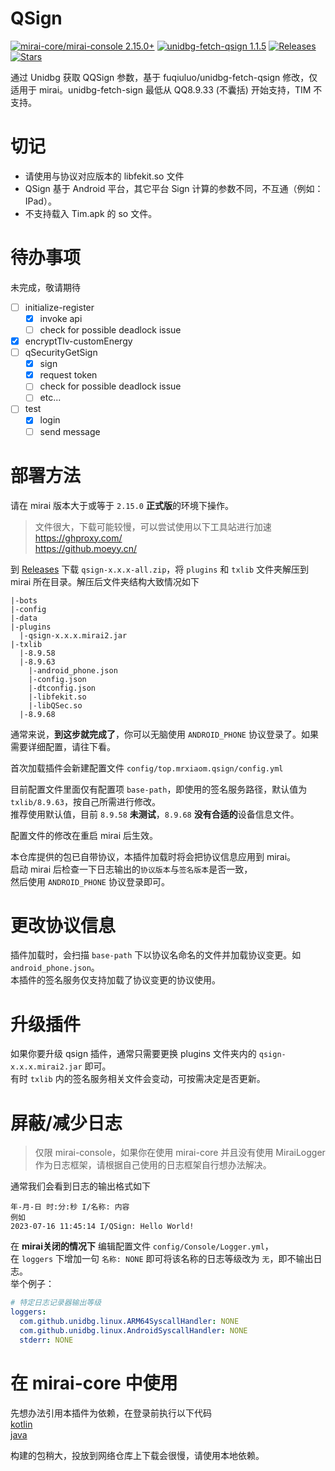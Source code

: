 # QSign

[![mirai-core/mirai-console 2.15.0+](https://img.shields.io/badge/mirai--core/mirai--console-2.15.0+-green)](https://github.com/mamoe/mirai)
[![unidbg-fetch-qsign 1.1.5](https://img.shields.io/badge/unidbg--fetch--qsign-1.1.5-yellowgreen)](https://github.com/fuqiuluo/unidbg-fetch-qsign)
[![Releases](https://img.shields.io/github/downloads/MrXiaoM/unidbg-fetch-qsign/total?label=%E4%B8%8B%E8%BD%BD%E9%87%8F&logo=github)](https://github.com/MrXiaoM/unidbg-fetch-qsign/releases)
[![Stars](https://img.shields.io/github/stars/MrXiaoM/unidbg-fetch-qsign?label=%E6%A0%87%E6%98%9F&logo=github)](https://github.com/MrXiaoM/unidbg-fetch-qsign/stargazers)

通过 Unidbg 获取 QQSign 参数，基于 fuqiuluo/unidbg-fetch-qsign 修改，仅适用于 mirai。unidbg-fetch-sign 最低从 QQ8.9.33 (不囊括) 开始支持，TIM 不支持。

# 切记

 - 请使用与协议对应版本的 libfekit.so 文件
 - QSign 基于 Android 平台，其它平台 Sign 计算的参数不同，不互通（例如：IPad）。
 - 不支持载入 Tim.apk 的 so 文件。

# 待办事项

未完成，敬请期待

- [ ] initialize-register
  - [x] invoke api
  - [ ] check for possible deadlock issue
- [x] encryptTlv-customEnergy
- [ ] qSecurityGetSign
  - [x] sign
  - [x] request token
  - [ ] check for possible deadlock issue
  - [ ] etc...
- [ ] test
  - [x] login
  - [ ] send message

# 部署方法

请在 mirai 版本大于或等于 `2.15.0` **正式版**的环境下操作。

> 文件很大，下载可能较慢，可以尝试使用以下工具站进行加速  
> https://ghproxy.com/  
> https://github.moeyy.cn/  

到 [Releases](https://github.com/MrXiaoM/unidbg-fetch-qsign/releases) 下载 `qsign-x.x.x-all.zip`，将 `plugins` 和 `txlib` 文件夹解压到 mirai 所在目录。解压后文件夹结构大致情况如下
```
|-bots
|-config
|-data
|-plugins
  |-qsign-x.x.x.mirai2.jar
|-txlib
  |-8.9.58
  |-8.9.63
    |-android_phone.json
    |-config.json
    |-dtconfig.json
    |-libfekit.so
    |-libQSec.so
  |-8.9.68
```

通常来说，**到这步就完成了**，你可以无脑使用 `ANDROID_PHONE` 协议登录了。如果需要详细配置，请往下看。

首次加载插件会新建配置文件 `config/top.mrxiaom.qsign/config.yml`

目前配置文件里面仅有配置项 `base-path`，即使用的签名服务路径，默认值为 `txlib/8.9.63`，按自己所需进行修改。  
推荐使用默认值，目前 `8.9.58` **未测试**，`8.9.68` **没有合适的**设备信息文件。  

配置文件的修改在重启 mirai 后生效。

本仓库提供的包已自带协议，本插件加载时将会把协议信息应用到 mirai。  
启动 mirai 后检查一下日志输出的`协议版本`与`签名版本`是否一致，  
然后使用 `ANDROID_PHONE` 协议登录即可。

# 更改协议信息

插件加载时，会扫描 `base-path` 下以协议名命名的文件并加载协议变更。如 `android_phone.json`。  
本插件的签名服务仅支持加载了协议变更的协议使用。

# 升级插件

如果你要升级 qsign 插件，通常只需要更换 plugins 文件夹内的 `qsign-x.x.x.mirai2.jar` 即可。  
有时 `txlib` 内的签名服务相关文件会变动，可按需决定是否更新。

# 屏蔽/减少日志
> 仅限 mirai-console，如果你在使用 mirai-core 并且没有使用 MiraiLogger 作为日志框架，请根据自己使用的日志框架自行想办法解决。

通常我们会看到日志的输出格式如下
```
年-月-日 时:分:秒 I/名称: 内容
例如
2023-07-16 11:45:14 I/QSign: Hello World!
```
在 **mirai关闭的情况下** 编辑配置文件 `config/Console/Logger.yml`，  
在 `loggers` 下增加一句 `名称: NONE` 即可将该名称的日志等级改为 `无`，即不输出日志。  
举个例子：
```yaml
# 特定日志记录器输出等级
loggers:
  com.github.unidbg.linux.ARM64SyscallHandler: NONE
  com.github.unidbg.linux.AndroidSyscallHandler: NONE
  stderr: NONE
```

# 在 mirai-core 中使用

先想办法引用本插件为依赖，在登录前执行以下代码  
[kotlin](src/test/kotlin/CoreUsage.kt)  
[java](src/test/java/CoreUsage.java)

构建的包稍大，投放到网络仓库上下载会很慢，请使用本地依赖。
